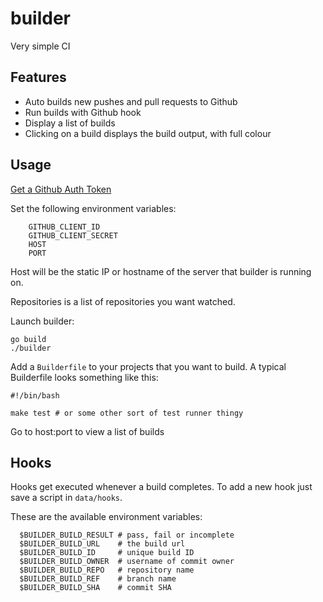 # builder

Very simple CI

## Features
  * Auto builds new pushes and pull requests to Github
  * Run builds with Github hook
  * Display a list of builds
  * Clicking on a build displays the build output, with full colour

## Usage

[Get a Github Auth Token](https://help.github.com/articles/creating-an-access-token-for-command-line-use)

Set the following environment variables:

		GITHUB_CLIENT_ID
		GITHUB_CLIENT_SECRET
		HOST
		PORT

Host will be the static IP or hostname of the server that builder is running on.

Repositories is a list of repositories you want watched.

Launch builder:

    go build
    ./builder

Add a ``Builderfile`` to your projects that you want to build.
A typical Builderfile looks something like this:

    #!/bin/bash

    make test # or some other sort of test runner thingy

Go to host:port to view a list of builds

## Hooks

Hooks get executed whenever a build completes. To add a new hook just save a script in ```data/hooks```.

These are the available environment variables:

      $BUILDER_BUILD_RESULT # pass, fail or incomplete
      $BUILDER_BUILD_URL    # the build url
      $BUILDER_BUILD_ID     # unique build ID
      $BUILDER_BUILD_OWNER  # username of commit owner
      $BUILDER_BUILD_REPO   # repository name
      $BUILDER_BUILD_REF    # branch name
      $BUILDER_BUILD_SHA    # commit SHA
